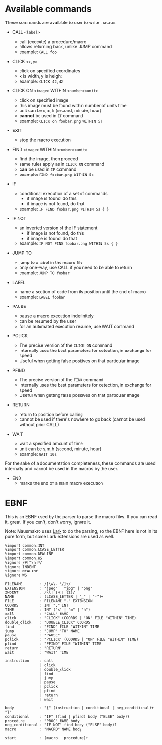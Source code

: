# Available commands
These commands are available to user to write macros
- CALL `<label>` 
    - call (execute) a procedure/macro
    - allows returning back, unlike JUMP command
    - example: `CALL foo`


- CLICK `<x,y>`
    - click on specified coordinates
    - x is width, y is height
    - example: `CLICK 42,42`


- CLICK ON `<image>` WITHIN `<number><unit>`
    - click on specified image
    - this image must be found within number of units time
    - unit can be s,m,h (second, minute, hour)
    - **cannot** be used in `IF` command
    - example: `CLICK on foobar.png WITHIN 5s`


- EXIT 
    - stop the macro execution


- FIND `<image>` WITHIN `<number><unit>`
    - find the image, then proceed 
    - same rules apply as in `CLICK ON` command
    - **can** be used in `IF` command
    - example: `FIND foobar.png WITHIN 5s`


- IF <conditional>
    - conditional execution of a set of commands
        - if image is found, do this
        - if image is not found, do that
    - example: `IF FIND foobar.png WITHIN 5s { }`


- IF NOT <conditional>
    - an inverted version of the IF statement
        - if image is not found, do this
        - if image is found, do that
    - example: `IF NOT FIND foobar.png WITHIN 5s { }`


- JUMP TO <label>
    - jump to a label in the macro file
    - only one-way, use CALL if you need to be able to return
    - example: `JUMP TO foobar`

 
- LABEL <label>
    - name a section of code from its position until the end of macro
    - example: `LABEL foobar`

    
- PAUSE
    - pause a macro execution indefinitely
    - can be resumed by the user
    - for an automated execution resume, use WAIT command
    

- PCLICK
    - The precise version of the `CLICK ON` command
    - Internally uses the best parameters for detection, in exchange for speed
    - Useful when getting false positives on that particular image


- PFIND
    - The precise version of the `FIND` command
    - Internally uses the best parameters for detection, in exchange for speed
    - Useful when getting false positives on that particular image

 
- RETURN
    - return to position before calling
    - cannot be used if there's nowhere to go back (cannot be used without prior CALL)

    
- WAIT <number><unit>
    - wait a specified amount of time
    - unit can be s,m,h (second, minute, hour)
    - example: `WAIT 10s`

    
For the sake of a documentation completeness, these commands are used internally and cannot be used in the macros by the user.
- END
    - marks the end of a main macro execution

# EBNF
This is an EBNF used by the parser to parse the macro files. 
If you can read it, great. If you can't, don't worry, ignore it.

Note: Mausmakro uses [Lark](https://lark-parser.readthedocs.io/en/latest/) to do the parsing, 
so the EBNF here is not in its pure form, but some Lark extensions are used as well.

```text
%import common.INT
%import common.LCASE_LETTER
%import common.NEWLINE
%import common.WS
%ignore /#[^\n]*/
%ignore INDENT
%ignore NEWLINE
%ignore WS

FILENAME        : /[\w\-_\/]+/
EXTENSION       : "jpeg" | "jpg" | "png"
INDENT          : /\t| {4}| {2}/
NAME            : (LCASE_LETTER | "_" | "-")+
FILE            : FILENAME "." EXTENSION
COORDS          : INT "," INT
TIME            : INT ("s" | "m" | "h")
call            : "CALL" NAME
click           : "CLICK" (COORDS | "ON" FILE "WITHIN" TIME)
double_click    : "DOUBLE_CLICK" COORDS
find            : "FIND" FILE "WITHIN" TIME
jump            : "JUMP" "TO" NAME
pause           : "PAUSE"
pclick          : "PCLICK" (COORDS | "ON" FILE "WITHIN" TIME)
pfind           : "PFIND" FILE "WITHIN" TIME
return          : "RETURN"
wait            : "WAIT" TIME

instruction     : call
                | click
                | double_click
                | find
                | jump
                | pause
                | pclick
                | pfind
                | return
                | wait

body            : "{" (instruction | conditional | neg_conditional)+ "}"
conditional     : "IF" (find | pfind) body ("ELSE" body)?
procedure       : "PROC" NAME body
neg_conditional : "IF NOT" find body ("ELSE" body)?
macro           : "MACRO" NAME body

start           : (macro | procedure)+
```